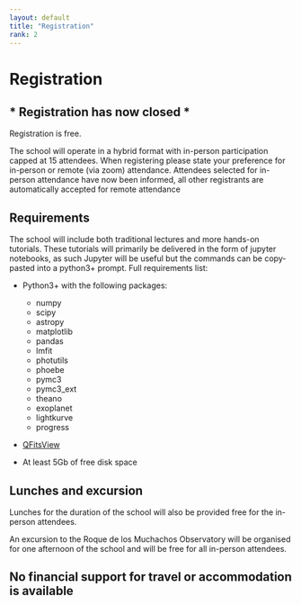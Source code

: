```yaml
---
layout: default
title: "Registration"
rank: 2
---
```

# Registration

## * Registration has now closed *

Registration is free.

The school will operate in a hybrid format with in-person participation capped at 15 attendees.  When registering please state your preference for in-person or remote (via zoom) attendance. Attendees selected for in-person attendance have now been informed, all other registrants are automatically accepted for remote attendance

<!-- ## [Registration form](https://docs.google.com/forms/d/e/1FAIpQLScaVcu1drZViepYn_UZ1cHutmKqg0OJNNnxt_yAsP8-JnXuLg/viewform) * In-person registration has now closed.  Zoom registration will continue to be open until nearer the school * -->

## Requirements

The school will include both traditional lectures and more hands-on tutorials.  These tutorials will primarily be delivered in the form of jupyter notebooks, as such Jupyter will be useful but the commands can be copy-pasted into a python3+ prompt. Full requirements list:

* Python3+ with the following packages:
   * numpy
   * scipy
   * astropy
   * matplotlib
   * pandas
   * lmfit
   * photutils
   * phoebe
   * pymc3
   * pymc3_ext
   * theano
   * exoplanet
   * lightkurve
   * progress

* [QFitsView](https://www.mpe.mpg.de/~ott/QFitsView/)

* At least 5Gb of free disk space


## Lunches and excursion

Lunches for the duration of the school will also be provided free for the in-person attendees.

An excursion to the Roque de los Muchachos Observatory will be organised for one afternoon of the school and will be free for all in-person attendees.

## No financial support for travel or accommodation is available
